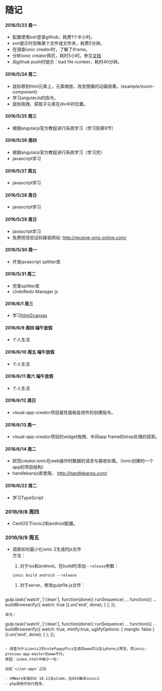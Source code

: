 # 随记

#### 2016/5/23 周一

- 配置使用ssh登录github，耗费1个半小时。
- svn提示时忽略某个文件或文件夹，耗费5分钟。
- 在调查ionic creator时，了解了iframe。
- 分析ionic creator网页，耗时5小时。参见[文档](../../../FingerWeb/blob/master/Doc/ionic_creator.md)
- 向github push时提示：bad file number，耗时40分钟。

#### 2016/5/24 周二
- 鼠标移到html元素上，元素缩放、改变图像的动画效果。(example/zoom-component)
- 学习angularJs的指令。
- 鼠标拖拽、获取子元素在div中的位置。


#### 2016/5/25 周三
- 根据angularjs官方教程进行系统学习（学习到第9节）

#### 2016/5/26 周四
- 根据angularjs官方教程进行系统学习（学习完）
- javascript学习

#### 2016/5/27 周五
- javascript学习

#### 2016/5/28 周日
- javascript学习

#### 2016/5/29 周日
- javascript学习
- 免费短信验证码接收网站: http://receive-sms-online.com/

#### 2016/5/30 周一
- 开发javascript splitter库

#### 2016/5/31 周二
- 完善splitter库
- UndoRedo Manager js

#### 2016/6/1 周三
- 学习[html2canvas](http://html2canvas.hertzen.com/)

#### 2016/6/9 周四 端午放假
- 个人生活

#### 2016/6/10 周五 端午放假
- 个人生活

#### 2016/6/11 周六 端午放假
- 个人生活

#### 2016/6/12 周日
- visual-app-creator项目属性面板各控件的创建指令。

#### 2016/6/13 周一
- visual-app-creator项目的widget拖拽、中间app frame的drop处理的探索。

#### 2016/6/14 周二
- 研究creator.ionic在web操作时数据的请求与接收处理。（ionic创建的一个app的项目结构）
- handlebarsjs库使用。 http://handlebarsjs.com/

#### 2016/6/22 周二
- 学习TypeScript

### 2016/9/8 周四
- CentOS下ionic2和android配置。

### 2016/9/9 周五
- 调查如何最小化ionic 2生成的js文件   
   方法：
   1. 对于ios和android，在build时添加`--release`参数：  
   ```
   ionic build android --release
   ```

   1. 对于serve，修改gulpfile.js文件：
   ```
gulp.task('watch', ['clean'], function(done){
  runSequence(
    ...
    function(){
      ...
      buildBrowserify({ watch: true }).on('end', done);
    }
  );
});

   ```
   改为：
   ```
gulp.task('watch', ['clean'], function(done){
  runSequence(
    ...
    function(){
      ...
      buildBrowserify({ 
        watch: true,
        minify:true,
        uglifyOptions: {
          mangle: false
        }
      }).on('end', done);
    }
  );
});

   ```

- 调查为什么ionic2的cutePuppyPics生成的www可以在iphone上预览，而ionic-preview-app-master的www不行。  
  原因：index.html中缺少一句：
  ```
  <!-- Polyfill needed for platforms without Promise and Collection support -->
  <script src="build/js/es6-shim.min.js"></script>
  ```
  加在`</ion-app>`之后

- VMWare安装OSX 10.11及xCode，在OSX编译ionic2
- php调用可执行程序。
  